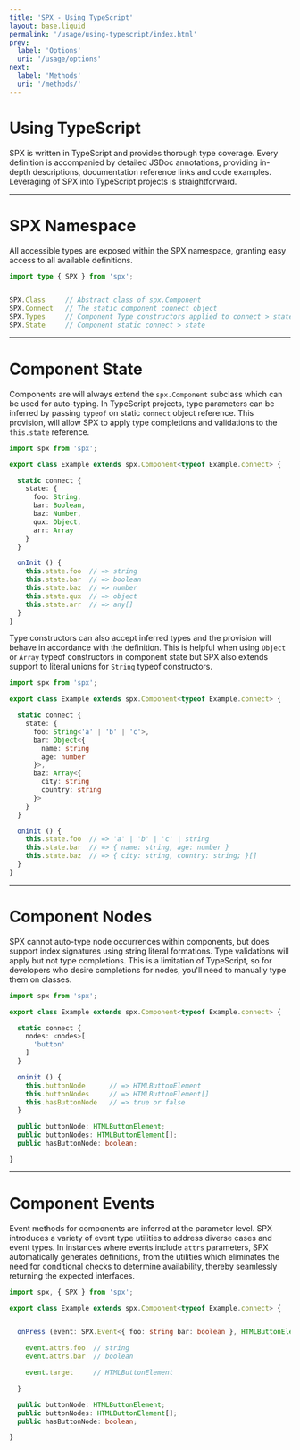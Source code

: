 ```yaml
---
title: 'SPX - Using TypeScript'
layout: base.liquid
permalink: '/usage/using-typescript/index.html'
prev:
  label: 'Options'
  uri: '/usage/options'
next:
  label: 'Methods'
  uri: '/methods/'
---
```


# Using TypeScript

SPX is written in TypeScript and provides thorough type coverage. Every definition is accompanied by detailed JSDoc annotations, providing in-depth descriptions, documentation reference links and code examples. Leveraging of SPX into TypeScript projects is straightforward.

---

# SPX Namespace

All accessible types are exposed within the SPX namespace, granting easy access to all available definitions.

<!-- prettier-ignore -->
```ts
import type { SPX } from 'spx';


SPX.Class     // Abstract class of spx.Component
SPX.Connect   // The static component connect object
SPX.Types     // Component Type constructors applied to connect > state
SPX.State     // Component static connect > state
```

---

# Component State

Components are will always extend the `spx.Component` subclass which can be used for auto-typing. In TypeScript projects, type parameters can be inferred by passing `typeof` on static `connect` object reference. This provision, will allow SPX to apply type completions and validations to the `this.state` reference.

<!-- prettier-ignore -->
```ts
import spx from 'spx';

export class Example extends spx.Component<typeof Example.connect> {

  static connect {
    state: {
      foo: String,
      bar: Boolean,
      baz: Number,
      qux: Object,
      arr: Array
    }
  }

  onInit () {
    this.state.foo  // => string
    this.state.bar  // => boolean
    this.state.baz  // => number
    this.state.qux  // => object
    this.state.arr  // => any[]
  }
}
```

Type constructors can also accept inferred types and the provision will behave in accordance with the definition. This is helpful when using `Object` or `Array` typeof constructors in component state but SPX also extends support to literal unions for `String` typeof constructors.

<!-- prettier-ignore -->
```ts
import spx from 'spx';

export class Example extends spx.Component<typeof Example.connect> {

  static connect {
    state: {
      foo: String<'a' | 'b' | 'c'>,
      bar: Object<{
        name: string
        age: number
      }>,
      baz: Array<{
        city: string
        country: string
      }>
    }
  }

  oninit () {
    this.state.foo  // => 'a' | 'b' | 'c' | string
    this.state.bar  // => { name: string, age: number }
    this.state.baz  // => { city: string, country: string; }[]
  }
}
```

---

# Component Nodes

SPX cannot auto-type node occurrences within components, but does support index signatures using string literal formations. Type validations will apply but not type completions. This is a limitation of TypeScript, so for developers who desire completions for nodes, you'll need to manually type them on classes.

<!-- prettier-ignore -->
```ts
import spx from 'spx';

export class Example extends spx.Component<typeof Example.connect> {

  static connect {
    nodes: <nodes>[
      'button'
    ]
  }

  oninit () {
    this.buttonNode      // => HTMLButtonElement
    this.buttonNodes     // => HTMLButtonElement[]
    this.hasButtonNode   // => true or false
  }

  public buttonNode: HTMLButtonElement;
  public buttonNodes: HTMLButtonElement[];
  public hasButtonNode: boolean;

}
```

---

# Component Events

Event methods for components are inferred at the parameter level. SPX introduces a variety of event type utilities to address diverse cases and event types. In instances where events include `attrs` parameters, SPX automatically generates definitions, from the utilities which eliminates the need for conditional checks to determine availability, thereby seamlessly returning the expected interfaces.

<!-- prettier-ignore -->
```ts
import spx, { SPX } from 'spx';

export class Example extends spx.Component<typeof Example.connect> {


  onPress (event: SPX.Event<{ foo: string bar: boolean }, HTMLButtonElement> ) {

    event.attrs.foo  // string
    event.attrs.bar  // boolean

    event.target     // HTMLButtonElement

  }

  public buttonNode: HTMLButtonElement;
  public buttonNodes: HTMLButtonElement[];
  public hasButtonNode: boolean;

}
```
